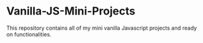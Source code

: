 # Vanilla-JS-Mini-Projects
This repository contains all of my mini vanilla Javascript projects and ready on functionalities.
